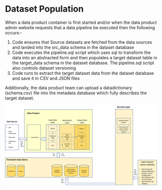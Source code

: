 # Dataset Population

When a data product container is first started and/or when the data product admin website requests that a data pipeline be executed then the following occurs:-

1. Code ensures that Source datasets are fetched from the data sources and landed into the src_data schema in the dataset database
2. Code executes the pipeline.sql script which uses sql to transform the data into an abstracted form and then populates a target dataset table in the target_data schema in the dataset database. The pipeline.sql script also controls dataset versioning
3. Code runs to extract the target dataset data from the dataset database and save it in CSV and JSON files

Additionally, the data product team can upload a datadictionary (schema.csv) file into the metadata database which fully describes the target dataset.

![dataset population](dataset-population.png)